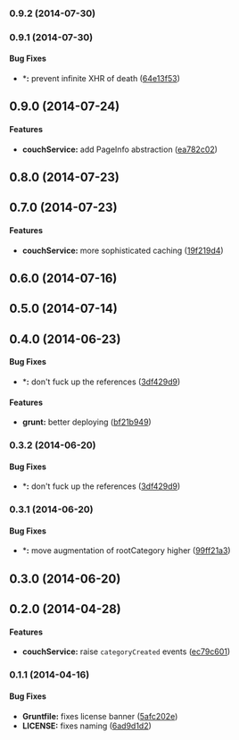 <a name="0.9.2"></a>
### 0.9.2 (2014-07-30)


<a name="0.9.1"></a>
### 0.9.1 (2014-07-30)


#### Bug Fixes

* ***:** prevent infinite XHR of death ([64e13f53](https://github.com/sofa/sofa-couch-service/commit/64e13f53d573f89477c253b391a769fc1206d6a9))


<a name="0.9.0"></a>
## 0.9.0 (2014-07-24)


#### Features

* **couchService:** add PageInfo abstraction ([ea782c02](https://github.com/sofa/sofa-couch-service/commit/ea782c020db54545b2e87fcf5d06ad2a598dbd8d))


<a name="0.8.0"></a>
## 0.8.0 (2014-07-23)


<a name="0.7.0"></a>
## 0.7.0 (2014-07-23)


#### Features

* **couchService:** more sophisticated caching ([19f219d4](https://github.com/sofa/sofa-couch-service/commit/19f219d489dc1919017251be657ea9aa55ebbbbf))


<a name="0.6.0"></a>
## 0.6.0 (2014-07-16)


<a name="0.5.0"></a>
## 0.5.0 (2014-07-14)


<a name="0.4.0"></a>
## 0.4.0 (2014-06-23)


#### Bug Fixes

* ***:** don't fuck up the references ([3df429d9](https://github.com/sofa/sofa-couch-service/commit/3df429d9fb032d83f5691db5236b01de07fa0360))


#### Features

* **grunt:** better deploying ([bf21b949](https://github.com/sofa/sofa-couch-service/commit/bf21b9490581014a629ea2318ff57ed3f05cbc50))


<a name="0.3.2"></a>
### 0.3.2 (2014-06-20)


#### Bug Fixes

* ***:** don't fuck up the references ([3df429d9](https://github.com/sofa/sofa-couch-service/commit/3df429d9fb032d83f5691db5236b01de07fa0360))


<a name="0.3.1"></a>
### 0.3.1 (2014-06-20)


#### Bug Fixes

* ***:** move augmentation of rootCategory higher ([99ff21a3](https://github.com/sofa/sofa-couch-service/commit/99ff21a3d383e349b35abe18adc96b3b798b3f82))


<a name="0.3.0"></a>
## 0.3.0 (2014-06-20)


<a name="0.2.0"></a>
## 0.2.0 (2014-04-28)


#### Features

* **couchService:** raise `categoryCreated` events ([ec79c601](https://github.com/sofa/sofa-couch-service/commit/ec79c6015325836bb0010bb3a6e0ba92b3d5184a))


<a name="0.1.1"></a>
### 0.1.1 (2014-04-16)


#### Bug Fixes

* **Gruntfile:** fixes license banner ([5afc202e](https://github.com/sofa/sofa-couch-service/commit/5afc202e5ef2fb974187f34a59e81db53a2adf4b))
* **LICENSE:** fixes naming ([6ad9d1d2](https://github.com/sofa/sofa-couch-service/commit/6ad9d1d24a488106fd491e3b255540e8a550885b))

